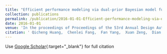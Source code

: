 ```yaml
---
title: "Efficient performance modeling via dual-prior Bayesian model fusion for analog and mixed-signal circuits"
collection: publications
permalink: /publication/2016-01-01-Efficient-performance-modeling-via-dual-prior-Bayesian-model-fusion-for-analog-and-mixed-signal-circuits
date: 2016-01-01
venue: 'In the proceedings of Proceedings of the 53rd Annual Design Automation Conference'
citation: ' Qicheng Huang,  Chenlei Fang,  Fan Yang,  Xuan Zeng,  Dian Zhou,  Xin Li, &quot;Efficient performance modeling via dual-prior Bayesian model fusion for analog and mixed-signal circuits.&quot; In the proceedings of Proceedings of the 53rd Annual Design Automation Conference, 2016.'
---
```

Use [Google Scholar](https://scholar.google.com/scholar?q=Efficient+performance+modeling+via+dual+prior+Bayesian+model+fusion+for+analog+and+mixed+signal+circuits){:target="_blank"} for full citation